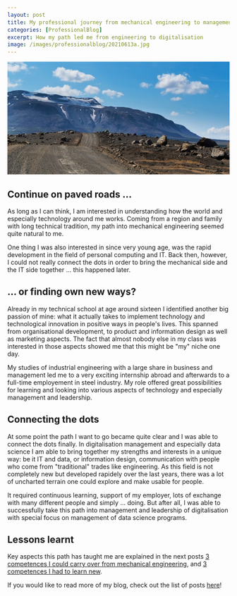 ```yaml
---
layout: post
title: My professional journey from mechanical engineering to management of digitalisation and data science programs
categories: [ProfessionalBlog]
excerpt: How my path led me from engineering to digitalisation
image: /images/professionalblog/20210613a.jpg
---
```


![Jakob’s Professional blog](../images/professionalblog/20210613a.jpg)

## Continue on paved roads ...

As long as I can think, I am interested in understanding how the world and especially technology around me works. Coming from a region and family with long technical tradition, my path into mechanical engineering seemed quite natural to me.

One thing I was also interested in since very young age, was the rapid development in the field of personal computing and IT. Back then, however, I could not really connect the dots in order to bring the mechanical side and the IT side together ... this happened later.

## ... or finding own new ways?

Already in my technical school at age around sixteen I identified another big passion of mine: what it actually takes to implement technology and technological innovation in positive ways in people's lives. This spanned from organisational development, to product and information design as well as marketing aspects. The fact that almost nobody else in my class was interested in those aspects showed me that this might be "my" niche one day.

My studies of industrial engineering with a large share in business and management led me to a very exciting internship abroad and afterwards to a full-time employement in steel industry. My role offered great possibilities for learning and looking into various aspects of technology and especially management and leadership.

## Connecting the dots

At some point the path I want to go became quite clear and I was able to connect the dots finally. In digitalisation management and especially data science I am able to bring together my strengths and interests in a unique way: be it IT and data, or information design, communication with people who come from "traditional" trades like engineering. As this field is not completely new but developed rapidely over the last years, there was a lot of uncharted terrain one could explore and make usable for people.

It required continuous learning, support of my employer, lots of exchange with many different people and simply ... doing. But after all, I was able to successfully take this path into management and leadership of digitalisation with special focus on management of data science programs.

## Lessons learnt

Key aspects this path has taught me are explained in the next posts [3 competences I could carry over from mechanical engineering](../3_competences_I_could_carry_over_from_mechanical_engineering_to_digitalisation_and_data_science), and [3 competences I had to learn new](../3_competences_I_had_to_acquire_when_changing_from_mechanical_engineering_to_digitalisation_and_data_science).


If you would like to read more of my blog, check out the list of posts [here](../work#professional-blog)!
